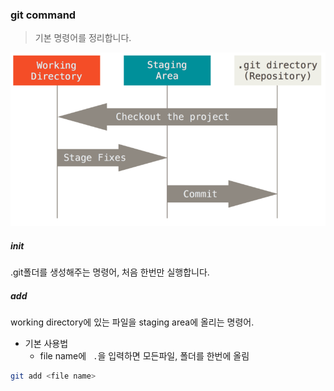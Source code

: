 ### git command

> 기본 명령어를 정리합니다.

![Git - Git 기초](command.assets/areas.png)



#####  init

  .git폴더를 생성해주는 명령어, 처음 한번만 실행합니다.



##### add

 working directory에 있는 파일을  staging area에 올리는 명령어.



- 기본 사용법
  -  file name에 ``` .```을 입력하면 모든파일, 폴더를 한번에 올림

```bash
git add <file name>	
```



